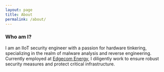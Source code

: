 ```yaml
---
layout: page
title: About
permalink: /about/
---
```


### Who am I? 

I am an IIoT security engineer with a passion for hardware tinkering, specializing in the realm of malware analysis and reverse engineering. Currently employed at [Edgecom Energy](https://www.edgecomenergy.ca/), I diligently work to ensure robust security measures and protect critical infrastructure.
